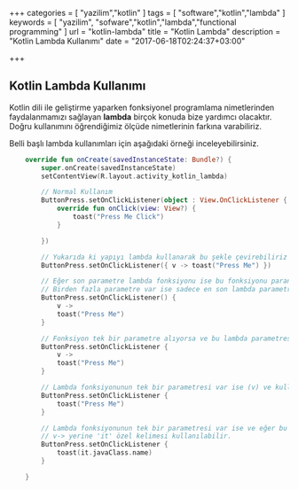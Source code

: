 +++
categories = [
  "yazilim","kotlin"
]
tags = [
   "software","kotlin","lambda"
]
keywords = [
  "yazilim",
  "sofware","kotlin","lambda","functional programming"
]
url = "kotlin-lambda"
title = "Kotlin Lambda"
description = "Kotlin Lambda Kullanımı"
date = "2017-06-18T02:24:37+03:00"

+++

## Kotlin Lambda Kullanımı

Kotlin dili ile geliştirme yaparken fonksiyonel programlama nimetlerinden faydalanmamızı sağlayan **lambda** birçok konuda bize yardımcı olacaktır. Doğru kullanımını öğrendiğimiz ölçüde nimetlerinin farkına varabiliriz.

Belli başlı lambda kullanımları için aşağıdaki örneği inceleyebilirsiniz.

```kotlin
    override fun onCreate(savedInstanceState: Bundle?) {
        super.onCreate(savedInstanceState)
        setContentView(R.layout.activity_kotlin_lambda)

        // Normal Kullanım
        ButtonPress.setOnClickListener(object : View.OnClickListener {
            override fun onClick(view: View?) {
                toast("Press Me Click")
            }

        })

        // Yukarıda ki yapıyı lambda kullanarak bu şekle çevirebiliriz
        ButtonPress.setOnClickListener({ v -> toast("Press Me") })

        // Eğer son parametre lambda fonksiyonu ise bu fonksiyonu parantez '()' dışına çıkarabiliriz.
        // Birden fazla parametre var ise sadece en son lambda parametresi parantez dışına çıkarılabilir.
        ButtonPress.setOnClickListener() {
            v ->
            toast("Press Me")
        }

        // Fonksiyon tek bir parametre alıyorsa ve bu lambda parametresi ise parantezler silinebilir
        ButtonPress.setOnClickListener {
            v ->
            toast("Press Me")
        }

        // Lambda fonksiyonunun tek bir parametresi var ise (v) ve kullanılmayacaksa 'v ->' silinebilir
        ButtonPress.setOnClickListener {
            toast("Press Me")
        }

        // Lambda fonksiyonunun tek bir parametresi var ise ve eğer bu parametreye ihtiyaç duyulur ise
        // v-> yerine 'it' özel kelimesi kullanılabilir.
        ButtonPress.setOnClickListener {
            toast(it.javaClass.name)
        }

    }
```
